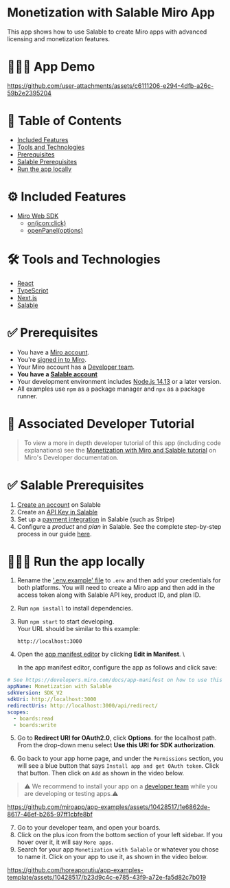 # Monetization with Salable Miro App

This app shows how to use Salable to create Miro apps with advanced licensing and monetization features.

# 👨🏻‍💻 App Demo

https://github.com/user-attachments/assets/c6111206-e294-4dfb-a26c-59b2e2395204

# 📒 Table of Contents

- [Included Features](#features)
- [Tools and Technologies](#tools)
- [Prerequisites](#prerequisites)
- [Salable Prerequisites](#salableprerequisites)
- [Run the app locally](#run)

# ⚙️ Included Features <a name="features"></a>

- [Miro Web SDK](https://developers.miro.com/docs/web-sdk-reference)
  - [on(icon:click)](https://developers.miro.com/docs/ui_boardui#iconclick-event)
  - [openPanel(options)](https://developers.miro.com/docs/ui_boardui#openpanel)

# 🛠️ Tools and Technologies <a name="tools"></a>

- [React](https://react.dev/)
- [TypeScript](https://www.typescriptlang.org/)
- [Next.js](https://nextjs.org/)
- [Salable](https://docs.salable.app/docs/quick-start-guide)

# ✅ Prerequisites <a name="prerequisites"></a>

- You have a [Miro account](https://miro.com/signup/).
- You're [signed in to Miro](https://miro.com/login/).
- Your Miro account has a [Developer team](https://developers.miro.com/docs/create-a-developer-team).
- <b>You have a [Salable account](https://salable.app/signup)</b>
- Your development environment includes [Node.js 14.13](https://nodejs.org/en/download) or a later version.
- All examples use `npm` as a package manager and `npx` as a package runner.

# 📖 Associated Developer Tutorial <a name="tutorial"></a>

> To view a more in depth developer tutorial
> of this app (including code explanations) see the [Monetization with Miro and Salable tutorial](https://developers.miro.com/docs/monetization) on Miro's Developer documentation.

# ✅ Salable Prerequisites <a name="stripeprerequisites"></a>

1. [Create an account](https://salable.app/signup) on Salable
2. Create an [API Key in Salable](https://salable.app/settings/api-keys?modal=add-api-key)
3. Set up a [payment integration](https://docs.salable.app/docs/using-the-dashboard/payment-integration/add-salable-payments) in Salable (such as Stripe)
4. Configure a _product_ and _plan_ in Salable. See the complete step-by-step process in our guide [here](https://developers.miro.com/docs/monetization).

# 🏃🏽‍♂️ Run the app locally <a name="run"></a>

1. Rename the ['.env.example' file](.env.example) to `.env` and then add your credentials for both platforms. You will need to create a Miro app and then add in the access token along with Salable API key, product ID, and plan ID.
2. Run `npm install` to install dependencies.
3. Run `npm start` to start developing. \
   Your URL should be similar to this example:
   ```
   http://localhost:3000
   ```
4. Open the [app manifest editor](https://developers.miro.com/docs/manually-create-an-app#step-2-configure-your-app-in-miro) by clicking **Edit in Manifest**. \

   In the app manifest editor, configure the app as follows and click save:

```yaml
# See https://developers.miro.com/docs/app-manifest on how to use this
appName: Monetization with Salable
sdkVersion: SDK_V2
sdkUri: http://localhost:3000
redirectUris: http://localhost:3000/api/redirect/
scopes:
  - boards:read
  - boards:write
```

5. Go to **Redirect URI for OAuth2.0**, click **Options**. for the localhost path. \
   From the drop-down menu select **Use this URI for SDK authorization**.

6. Go back to your app home page, and under the `Permissions` section, you will see a blue button that says `Install app and get OAuth token`. Click that button. Then click on `Add` as shown in the video below.

> ⚠️ We recommend to install your app on a [developer team](https://developers.miro.com/docs/create-a-developer-team) while you are developing or testing apps.⚠️

https://github.com/miroapp/app-examples/assets/10428517/1e6862de-8617-46ef-b265-97ff1cbfe8bf

7. Go to your developer team, and open your boards.
8. Click on the plus icon from the bottom section of your left sidebar. If you hover over it, it will say `More apps`.
9. Search for your app `Monetization with Salable` or whatever you chose to name it. Click on your app to use it, as shown in the video below.

https://github.com/horeaporutiu/app-examples-template/assets/10428517/b23d9c4c-e785-43f9-a72e-fa5d82c7b019
